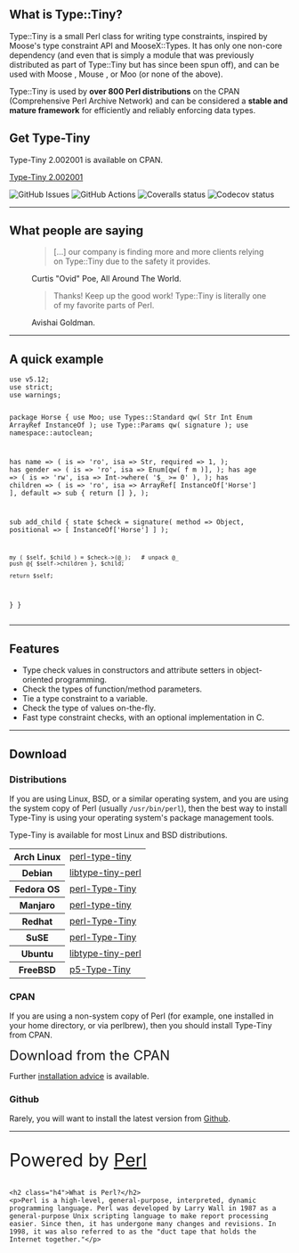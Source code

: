 <div class="mx-auto my-5">
	<div class="row gx-5">
		<div class="col-12 col-md-6 col-lg-8 col-xl-9">
			<h2 class="display-4">What is Type::Tiny?</h2>
			<p class="lead">Type::Tiny is a small Perl class for writing type constraints,
			inspired by Moose's type constraint API and MooseX::Types. It has only one
			non-core dependency (and even that is simply a module that was previously
			distributed as part of Type::Tiny but has since been spun off), and can be
			used with Moose , Mouse , or Moo (or none of the above).</p>
			<p class="lead">Type::Tiny is used by <strong>over 800 Perl distributions</strong>
			on the CPAN (Comprehensive Perl Archive Network) and can be considered
			a <strong>stable and mature framework</strong> for efficiently and
			reliably enforcing data types.</p>
		</div>
		<div class="col-12 col-md-6 col-lg-4 col-xl-3">
			<div class="card bg-primary text-white">
				<h2 class="card-header">Get Type-Tiny</h2>
				<div class="card-body">
					<p>Type-Tiny 2.002001 is available on CPAN.</p>
					<p><a class="btn btn-dark" href="https://cpan.metacpan.org/authors/id/T/TO/TOBYINK/Type-Tiny-2.002001.tar.gz"><i class="fa-solid fa-download"></i> Type-Tiny 2.002001</a></p>
				</div>
			</div>
		</div>
	</div>
	<p class="text-center pt-4"><img alt="GitHub Issues" src="https://img.shields.io/github/issues/tobyink/p5-type-tiny" title="GitHub Issues"> <img alt="GitHub Actions" src="https://github.com/tobyink/p5-type-tiny/workflows/CI/badge.svg" title="GitHub Actions"> <img alt="Coveralls status" src="https://coveralls.io/repos/github/tobyink/p5-type-tiny/badge.svg?branch=master" title="Coveralls status"> <img alt="Codecov status" src="https://codecov.io/gh/tobyink/p5-type-tiny/branch/master/graph/badge.svg" title="Codecov status"></p>
</div>

----

<div class="my-4">
	<h2 class="display-2 text-center">What people are saying</h2>
	<div class="row gx-5">
		<div class="col-12 col-md-6">
			<figure class="py-4">
				<blockquote class="blockquote">
					<p>[...] our company is finding more and more clients relying on
					Type::Tiny due to the safety it provides.</p>
				</blockquote>
				<figcaption class="blockquote-footer">
					Curtis "Ovid" Poe, All Around The World.
				</figcaption>
			</figure>
		</div>
		<div class="col-12 col-md-6">
			<figure class="py-4">
				<blockquote class="blockquote">
					<p>Thanks! Keep up the good work! Type::Tiny is literally one of my favorite parts of Perl.</p>
				</blockquote>
				<figcaption class="blockquote-footer">
					Avishai Goldman.
				</figcaption>
			</figure>
		</div>
	</div>
</div>

----

<div class="my-5">
<h2 class="display-1 text-center my-3">A quick example</h2>
<pre><code>use v5.12;
use strict;
use warnings;

package Horse {
  use Moo;
  use Types::Standard qw( Str Int Enum ArrayRef InstanceOf );
  use Type::Params qw( signature );
  use namespace::autoclean;
  
  has name => (
    is       => 'ro',
    isa      => Str,
    required => 1,
  );
  has gender => (
    is       => 'ro',
    isa      => Enum[qw( f m )],
  );
  has age => (
    is       => 'rw',
    isa      => Int->where( '$_ >= 0' ),
  );
  has children => (
    is       => 'ro',
    isa      => ArrayRef[ InstanceOf['Horse'] ],
    default  => sub { return [] },
  );
  
  sub add_child {
    state $check = signature(
      method     => Object,
      positional => [ InstanceOf['Horse'] ]
    );
    
    my ( $self, $child ) = $check->(@_);   # unpack @_
    push @{ $self->children }, $child;
    
    return $self;
  }
}</code></pre>
</div>

----

<div class="my-5">
	<h2 class="display-1 text-center pb-3">Features</h2>
	<div class="w-xl-50 w-lg-75 mx-auto">
		<ul>
			<li>Type check values in constructors and attribute setters in object-oriented programming.</li>
			<li>Check the types of function/method parameters.</li>
			<li>Tie a type constraint to a variable.</li>
			<li>Check the type of values on-the-fly.</li>
			<li>Fast type constraint checks, with an optional implementation in C.</li>
		</ul>
	</div>
</div>

----

<h2 class="display-1">Download</h2>
<div class="row">
	<div class="col-12 col-lg-6">
		<h3>Distributions</h3>
		<p>If you are using Linux, BSD, or a similar operating system, and
		you are using the system copy of Perl (usually <code>/usr/bin/perl</code>),
		then the best way to install Type-Tiny is using your operating system's
		package management tools.</p>
		<p>Type-Tiny is available for most Linux and BSD distributions.</p>
		<table class="table">
			<tbody>
				<tr>
					<th><i class="fa-brands fa-linux"></i> Arch Linux</th>
					<td><a target="_blank" href="https://archlinux.org/packages/extra/any/perl-type-tiny/">perl-type-tiny</a></td>
				</tr>
				<tr>
					<th><i class="fa-brands fa-linux"></i> Debian</th>
					<td><a target="_blank" href="https://packages.debian.org/sid/libtype-tiny-perl">libtype-tiny-perl</a></td>
				</tr>
				<tr>
					<th><i class="fa-brands fa-fedora"></i> Fedora OS</th>
					<td><a target="_blank" href="https://packages.fedoraproject.org/pkgs/perl-Type-Tiny/perl-Type-Tiny/">perl-Type-Tiny</a></td>
				</tr>
				<tr>
					<th><i class="fa-brands fa-linux"></i> Manjaro</th>
					<td><a target="_blank" href="https://software.manjaro.org/package/perl-type-tiny">perl-type-tiny</a></td>
				</tr>
				<tr>
					<th><i class="fa-brands fa-redhat"></i> Redhat</th>
					<td><a target="_blank" href="https://packages.fedoraproject.org/pkgs/perl-Type-Tiny/perl-Type-Tiny/">perl-Type-Tiny</a></td>
				</tr>
				<tr>
					<th><i class="fa-brands fa-suse"></i> SuSE</th>
					<td><a target="_blank" href="https://software.opensuse.org/package/perl-Type-Tiny">perl-Type-Tiny</a></td>
				</tr>
				<tr>
					<th><i class="fa-brands fa-ubuntu"></i> Ubuntu</th>
					<td><a target="_blank" href="https://packages.ubuntu.com/search?keywords=libtype-tiny-perl&searchon=names">libtype-tiny-perl</a></td>
				</tr>
				<tr>
					<th><i class="fa-brands fa-freebsd"></i> FreeBSD</th>
					<td><a target="_blank" href="https://www.freshports.org/devel/p5-Type-Tiny">p5-Type-Tiny</a></td>
				</tr>
			</tbody>
		</table>
	</div>
	<div class="col-12 col-lg-6">
		<h3>CPAN</h3>
		<p>If you are using a non-system copy of Perl (for example, one installed in your home directory, or via perlbrew), then you should install Type-Tiny from CPAN.</p>
		<p><a style="font-size:1.5rem;text-decoration:none" href="https://metacpan.org/dist/Type-Tiny"><i class="fa-solid fa-download"></i> Download from the CPAN</a></p>
		<p>Further <a href="/Installation.html">installation advice</a> is available.</p>
		<h3>Github</h3>
		<p>Rarely, you will want to install the latest version from <a href="https://github.com/tobyink/p5-type-tiny">Github</a>.</p>
	</div>
</div>


----

<div class="text-center w-lg-75 w-xl-50 mx-auto">
	<p style="font-size:2rem">Powered by <a class="text-decoration:none" href="http://www.perl.org/">Perl</a></p>
	
	<h2 class="h4">What is Perl?</h2>
	<p>Perl is a high-level, general-purpose, interpreted, dynamic programming language. Perl was developed by Larry Wall in 1987 as a general-purpose Unix scripting language to make report processing easier. Since then, it has undergone many changes and revisions. In 1998, it was also referred to as the "duct tape that holds the Internet together."</p>
</div>


